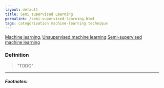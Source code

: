 ```yaml
---
layout: default
title: Semi supervised Learning
permalink: /semi-supervised-learning.html
tags: categorisation machine-learning technique
---
```


[Machine learning]({{site.url}}{{site.prod}}/machine-learning.html),
[Unsupervised machine learning]({{site.url}}{{site.prod}}/unsupervised-machine-learning.html)
[Semi-supervised machine learning]({{site.url}}{{site.prod}}/semi-supervised-learning.html)

### Definition

> "TODO"

<hr />

##### Footnotes:

[^1]: https://www.deeplearningbook.org/contents/ml.html